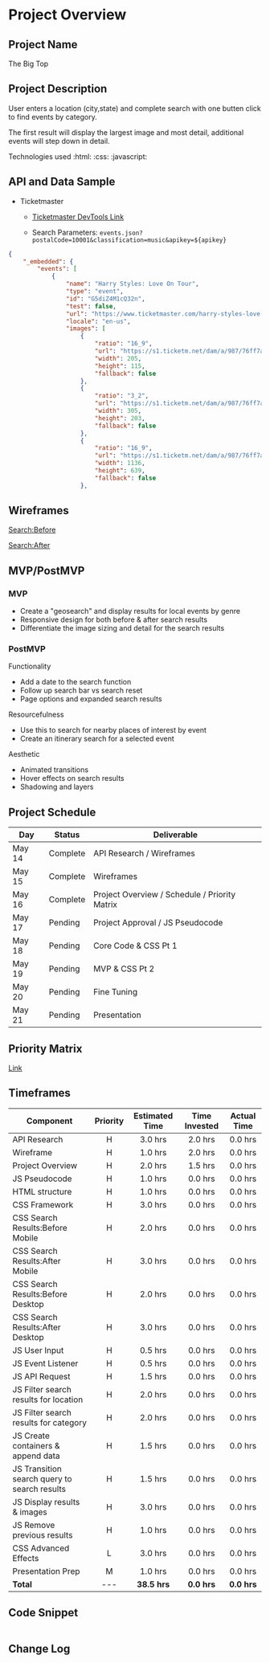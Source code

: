 # Project Overview

## Project Name
The Big Top

## Project Description
User enters a location (city,state) and complete search with one butten click to find events by category.

The first result will display the largest image and most detail, additional events will step down in detail.

Technologies used :html: :css: :javascript:

## API and Data Sample

- Ticketmaster 

  - [Ticketmaster DevTools Link](https://developer.ticketmaster.com/products-and-docs/apis/discovery-api/v2/)

  - Search Parameters: `events.json?postalCode=10001&classification=music&apikey=${apikey}`

```json
{
    "_embedded": {
        "events": [
            {
                "name": "Harry Styles: Love On Tour",
                "type": "event",
                "id": "G5diZ4M1cQ32n",
                "test": false,
                "url": "https://www.ticketmaster.com/harry-styles-love-on-tour-new-york-new-york-10-03-2021/event/3B005772AD6923EA",
                "locale": "en-us",
                "images": [
                    {
                        "ratio": "16_9",
                        "url": "https://s1.ticketm.net/dam/a/987/76ff7a29-6b21-4ac5-bdf3-d7268760e987_1206471_EVENT_DETAIL_PAGE_16_9.jpg",
                        "width": 205,
                        "height": 115,
                        "fallback": false
                    },
                    {
                        "ratio": "3_2",
                        "url": "https://s1.ticketm.net/dam/a/987/76ff7a29-6b21-4ac5-bdf3-d7268760e987_1206471_ARTIST_PAGE_3_2.jpg",
                        "width": 305,
                        "height": 203,
                        "fallback": false
                    },
                    {
                        "ratio": "16_9",
                        "url": "https://s1.ticketm.net/dam/a/987/76ff7a29-6b21-4ac5-bdf3-d7268760e987_1206471_RETINA_LANDSCAPE_16_9.jpg",
                        "width": 1136,
                        "height": 639,
                        "fallback": false
                    },
```

## Wireframes
[Search:Before](https://whimsical.com/mvp-search-before-GKAiJrt2JtRX3Xn3sLdApn)

[Search:After](https://whimsical.com/mvp-search-after-W5SS6ffdSQDNMY5WPStdLt)

## MVP/PostMVP

### MVP 
- Create a "geosearch" and display results for local events by genre
- Responsive design for both before & after search results
- Differentiate the image sizing and detail for the search results

### PostMVP  
Functionality
- Add a date to the search function
- Follow up search bar vs search reset
- Page options and expanded search results

Resourcefulness
- Use this to search for nearby places of interest by event
- Create an itinerary search for a selected event

Aesthetic
- Animated transitions
- Hover effects on search results
- Shadowing and layers

## Project Schedule

|  Day | Status | Deliverable
|---|---|---|
|May 14| Complete | API Research / Wireframes 
|May 15| Complete | Wireframes 
|May 16| Complete | Project Overview / Schedule / Priority Matrix
|May 17| Pending | Project Approval / JS Pseudocode
|May 18| Pending | Core Code & CSS Pt 1
|May 19| Pending | MVP & CSS Pt 2
|May 20| Pending | Fine Tuning
|May 21| Pending | Presentation

## Priority Matrix
[Link](https://whimsical.com/priority-chart-X3QPMc4fT3tBpvieoTZTbY)

## Timeframes

| Component | Priority | Estimated Time | Time Invested | Actual Time |
| ---     | :---:    |  :---:         |  :---:        | :---:       |
| API Research | H        | 3.0 hrs        | 2.0 hrs      | 0.0 hrs      |
| Wireframe | H        | 1.0 hrs        | 2.0 hrs      | 0.0 hrs      |
| Project Overview | H        | 2.0 hrs        | 1.5 hrs      | 0.0 hrs      |
| JS Pseudocode | H        | 1.0 hrs        | 0.0 hrs      | 0.0 hrs      |
| HTML structure | H        | 1.0 hrs        | 0.0 hrs      | 0.0 hrs      |
| CSS Framework | H        | 3.0 hrs        | 0.0 hrs      | 0.0 hrs      |
| CSS Search Results:Before Mobile | H        | 2.0 hrs        | 0.0 hrs      | 0.0 hrs      |
| CSS Search Results:After Mobile | H        | 3.0 hrs        | 0.0 hrs      | 0.0 hrs      |
| CSS Search Results:Before Desktop | H        | 2.0 hrs        | 0.0 hrs      | 0.0 hrs      |
| CSS Search Results:After Desktop | H        | 3.0 hrs        | 0.0 hrs      | 0.0 hrs      |
| JS User Input | H        | 0.5 hrs        | 0.0 hrs      | 0.0 hrs      |
| JS Event Listener | H        | 0.5 hrs        | 0.0 hrs      | 0.0 hrs      |
| JS API Request | H        | 1.5 hrs        | 0.0 hrs      | 0.0 hrs      |
| JS Filter search results for location | H        | 2.0 hrs        | 0.0 hrs      | 0.0 hrs      |
| JS Filter search results for category | H        | 2.0 hrs        | 0.0 hrs      | 0.0 hrs      |
| JS Create containers & append data | H        | 1.5 hrs        | 0.0 hrs      | 0.0 hrs      |
| JS Transition search query to search results | H        | 1.5 hrs        | 0.0 hrs      | 0.0 hrs      |
| JS Display results & images | H        | 3.0 hrs        | 0.0 hrs      | 0.0 hrs      |
| JS Remove previous results | H        | 1.0 hrs        | 0.0 hrs      | 0.0 hrs      |
| CSS Advanced Effects | L        | 3.0 hrs        | 0.0 hrs      | 0.0 hrs      |
| Presentation Prep | M        | 1.0 hrs        | 0.0 hrs      | 0.0 hrs      |
| **Total** | ---      | **38.5 hrs**        | **0.0 hrs**     | **0.0 hrs**      |


## Code Snippet

```

```

## Change Log
